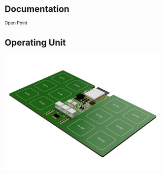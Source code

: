 # Documentation

Open Point

# Operating Unit

![function_graphic](ou-eagle\images\esp-module-ou.png)
